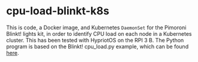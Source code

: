 # cpu-load-blinkt-k8s
This is code, a Docker image, and Kubernetes `DaemonSet` for the Pimoroni Blinkt! lights kit, in order to identify CPU load on each node in a Kubernetes cluster. This has been tested with HypriotOS on the RPI 3 B. The Python program is based on the Blinkt! cpu_load.py example, which can be found [here](https://github.com/pimoroni/blinkt/blob/master/examples/cpu_load.py).
